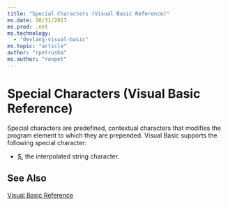 ```yaml
---
title: "Special Characters (Visual Basic Reference)"
ms.date: 10/31/2017
ms.prod: .net
ms.technology: 
  - "devlang-visual-basic"
ms.topic: "article"
author: "rpetrusha"
ms.author: "ronpet"
---
```


# Special Characters (Visual Basic Reference)

Special characters are predefined, contextual characters that modifies the program element to which they are prepended. Visual Basic supports the following special character: 

- [$](interpolated.md), the interpolated string character.

## See Also  
[Visual Basic Reference](../../../csharp/language-reference/index.md)   
 
